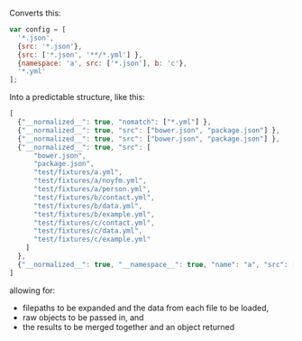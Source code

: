 Converts this:

```js
var config = [
  '*.json',
  {src: '*.json'},
  {src: ['*.json', '**/*.yml'] },
  {namespace: 'a', src: ['*.json'], b: 'c'},
  '*.yml'
];
```

Into a predictable structure, like this:


```js
[
  {"__normalized__": true, "nomatch": ["*.yml"] },
  {"__normalized__": true, "src": ["bower.json", "package.json"] },
  {"__normalized__": true, "src": ["bower.json", "package.json"] },
  {"__normalized__": true, "src": [
      "bower.json",
      "package.json",
      "test/fixtures/a.yml",
      "test/fixtures/a/noyfm.yml",
      "test/fixtures/a/person.yml",
      "test/fixtures/b/contact.yml",
      "test/fixtures/b/data.yml",
      "test/fixtures/b/example.yml",
      "test/fixtures/c/contact.yml",
      "test/fixtures/c/data.yml",
      "test/fixtures/c/example.yml"
    ]
  },
  {"__normalized__": true, "__namespace__": true, "name": "a", "src": ["bower.json", "package.json"], "b": "c" }
]
```
allowing for:

* filepaths to be expanded and the data from each file to be loaded,
* raw objects to be passed in, and
* the results to be merged together and an object returned